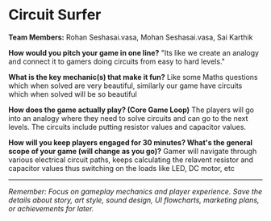 # Circuit Surfer

**Team Members:** Rohan Seshasai.vasa, Mohan Seshasai.vasa, Sai Karthik

**How would you pitch your game in one line?**
"Its like we create an analogy and connect it to gamers doing circuits from easy to hard levels."

**What is the key mechanic(s) that make it fun?**
Like some Maths questions which when solved are very beautiful, similarly our game have circuits which when solved will be so beautiful

**How does the game actually play? (Core Game Loop)**
The players will go into an analogy where they need to solve circuits and can go to the next levels. The circuits include putting resistor values and capacitor values.

**How will you keep players engaged for 30 minutes? What's the general scope of your game (will change as you go)?**
Gamer will navigate through various electrical circuit paths, keeps calculating the relavent resistor and capacitor values thus switching on the loads like LED, DC motor, etc 

---
*Remember: Focus on gameplay mechanics and player experience. Save the details about story, art style, sound design, UI flowcharts, marketing plans, or achievements for later.*
